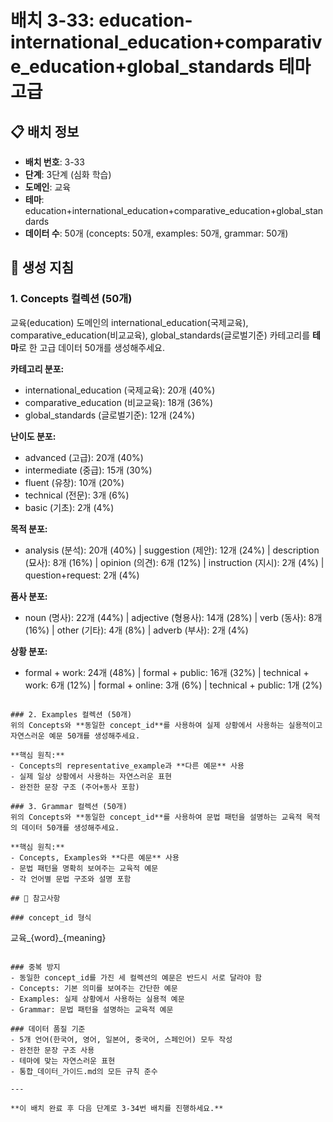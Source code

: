 # 배치 3-33: education-international_education+comparative_education+global_standards 테마 고급

## 📋 배치 정보
- **배치 번호**: 3-33
- **단계**: 3단계 (심화 학습)
- **도메인**: 교육
- **테마**: education+international_education+comparative_education+global_standards
- **데이터 수**: 50개 (concepts: 50개, examples: 50개, grammar: 50개)

## 🎯 생성 지침

### 1. Concepts 컬렉션 (50개)
교육(education) 도메인의 international_education(국제교육), comparative_education(비교교육), global_standards(글로벌기준) 카테고리를 **테마**로 한 고급 데이터 50개를 생성해주세요.

**카테고리 분포:**
- international_education (국제교육): 20개 (40%)
- comparative_education (비교교육): 18개 (36%)
- global_standards (글로벌기준): 12개 (24%)

**난이도 분포:**
- advanced (고급): 20개 (40%)
- intermediate (중급): 15개 (30%)
- fluent (유창): 10개 (20%)
- technical (전문): 3개 (6%)
- basic (기초): 2개 (4%)

**목적 분포:**
- analysis (분석): 20개 (40%) | suggestion (제안): 12개 (24%) | description (묘사): 8개 (16%) | opinion (의견): 6개 (12%) | instruction (지시): 2개 (4%) | question+request: 2개 (4%)

**품사 분포:**
- noun (명사): 22개 (44%) | adjective (형용사): 14개 (28%) | verb (동사): 8개 (16%) | other (기타): 4개 (8%) | adverb (부사): 2개 (4%)

**상황 분포:**
- formal + work: 24개 (48%) | formal + public: 16개 (32%) | technical + work: 6개 (12%) | formal + online: 3개 (6%) | technical + public: 1개 (2%)

```

### 2. Examples 컬렉션 (50개)
위의 Concepts와 **동일한 concept_id**를 사용하여 실제 상황에서 사용하는 실용적이고 자연스러운 예문 50개를 생성해주세요.

**핵심 원칙:**
- Concepts의 representative_example과 **다른 예문** 사용
- 실제 일상 상황에서 사용하는 자연스러운 표현
- 완전한 문장 구조 (주어+동사 포함)

### 3. Grammar 컬렉션 (50개)
위의 Concepts와 **동일한 concept_id**를 사용하여 문법 패턴을 설명하는 교육적 목적의 데이터 50개를 생성해주세요.

**핵심 원칙:**
- Concepts, Examples와 **다른 예문** 사용
- 문법 패턴을 명확히 보여주는 교육적 예문
- 각 언어별 문법 구조와 설명 포함

## 📝 참고사항

### concept_id 형식
```
교육_{word}_{meaning}
```

### 중복 방지
- 동일한 concept_id를 가진 세 컬렉션의 예문은 반드시 서로 달라야 함
- Concepts: 기본 의미를 보여주는 간단한 예문
- Examples: 실제 상황에서 사용하는 실용적 예문  
- Grammar: 문법 패턴을 설명하는 교육적 예문

### 데이터 품질 기준
- 5개 언어(한국어, 영어, 일본어, 중국어, 스페인어) 모두 작성
- 완전한 문장 구조 사용
- 테마에 맞는 자연스러운 표현
- 통합_데이터_가이드.md의 모든 규칙 준수

---

**이 배치 완료 후 다음 단계로 3-34번 배치를 진행하세요.**